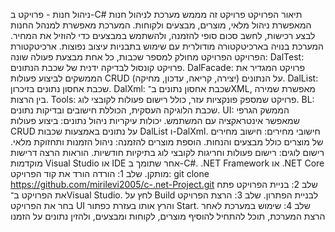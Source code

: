 ניהול חנות - פרויקט ב-C# תיאור הפרויקט פרויקט זה מממש מערכת לניהול חנות המאפשרת ניהול מלאי, מוצרים, מבצעים ולקוחות. המערכת מאפשרת למנהל החנות לבצע רכישות, לחשב סכום סופי להזמנה, ולהשתמש במבצעים כדי להוזיל את המחיר. המערכת בנויה בארכיטקטורה מודולרית עם שימוש בתבניות עיצוב נפוצות.
ארכיטקטורת הפרויקט הפרויקט מחולק למספר שכבות, כל אחת מבצעת פעולה שונה:
DalTest: פרויקט קונסול לבדיקה ידנית של שכבת הנתונים.
DalFacade: פרויקט המגדיר את הממשקים לביצוע פעולות CRUD (יצירה, קריאה, עדכון, מחיקה) על הנתונים.
DalList: שכבת אחסון נתונים בזיכרון.
DalXml: שכבת אחסון נתונים ב־XML, מאפשרת שמירה בין הרצות.
Tools: פרויקט שמספק פונקציות עזר, כולל רישום פעולות לקובצי לוג.
BL: שכבת הלוגיקה העסקית, הכוללת חישובים ובדיקות נתונים.
UI: הממשק הגרפי שמאפשר אינטראקציה עם המשתמש.
יכולות עיקריות ניהול נתונים: ביצוע פעולות CRUD על נתונים באמצעות שכבות DalList ו-DalXml.
חישובי מחירים: חישוב מחירים של מוצרים כולל מבצעים והנחות.
הוספת מוצרים להזמנה: ניהול הזמנות ותחזוקת מלאי.
רישום לוגים: רישום פעולות וחריגות לקובצי לוג בתיקיות חודשיות.
הוראות הרצה דרישות מוקדמות
Visual Studio או IDE אחר שתומך ב-C#.
.NET Framework או .NET Core מותקן.
שלב 1: הורדה
הורד את קוד הפרויקט:
git clone https://github.com/mirilevi2005/c-.net-Project.git
שלב 2: בניית הפרויקט פתח את הפרויקט ב־Visual Studio.
לחץ על Build לבניית הפתרון.
שלב 3: הרצת הפרויקט בחר את הפרויקט UI והרץ אותו בעזרת כפתור Start.
שלב 4: שימוש במערכת לאחר הרצת המערכת, תוכל להתחיל להוסיף מוצרים, לקוחות ומבצעים, ולהזין נתונים על הזמנו
